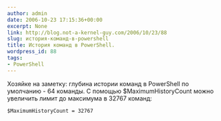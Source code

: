 ```yaml
---
author: admin
date: 2006-10-23 17:15:36+00:00
excerpt: None
link: http://blog.not-a-kernel-guy.com/2006/10/23/88
slug: история-команд-в-powershell
title: История команд в PowerShell.
wordpress_id: 88
tags:
- PowerShell
---
```


Хозяйке на заметку: глубина истории команд в PowerShell по умолчанию - 64 команды. С помощью $MaximumHistoryCount можно увеличить лимит до максимума в 32767 команд:

```no-highlight
$MaximumHistoryCount = 32767
```
